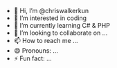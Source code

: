 - 👋 Hi, I’m @chriswalkerkun
- 👀 I’m interested in coding
- 🌱 I’m currently learning C# & PHP
- 💞️ I’m looking to collaborate on ...
- 📫 How to reach me ...
- 😄 Pronouns: ...
- ⚡ Fun fact: ...
